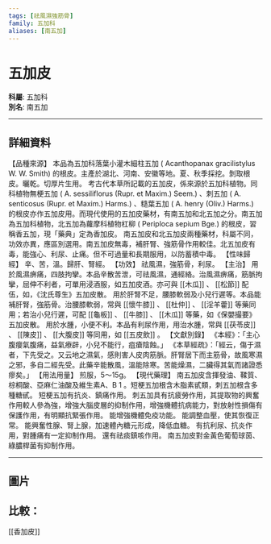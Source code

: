 ```yaml
---
tags: [祛風濕強筋骨]
family: 五加科
aliases: [南五加]
---
```


# 五加皮

**科屬**: 五加科  
**別名**: 南五加  

---

## 詳細資料
【品種來源】
本品為五加科落葉小灌木細柱五加 (
Acanthopanax gracilistylus
W. W. Smith) 的根皮。主產於湖北、河南、安徽等地。夏、秋季採挖。剝取根皮。曬乾。切厚片生用。
考古代本草所記載的五加皮，係來源於五加科植物。同科植物無梗五加 (
A. sessiliflorus
(Rupr. et Maxim.) Seem.) 、刺五加 (
A. senticosus
(Rupr. et Maxim.) Harms.) 、糙葉五加 (
A. henry
(Oliv.) Harms.) 的根皮亦作五加皮用。而現代使用的五加皮藥材，有南五加和北五加之分。南五加為五加科植物，北五加為蘿摩科植物杠柳 (
Periploca sepium
Bge.) 的根皮，習稱香五加，現「藥典」定為香加皮。
南五加皮和北五加皮兩種藥材，科屬不同，功效亦異，應區別選用。南五加皮無毒，補肝腎、強筋骨作用較佳。北五加皮有毒，能強心、利尿、止痛。但不可過量和長期服用，以防蓄積中毒。
【性味歸經】
辛、苦，溫。歸肝、腎經。
【功效】
祛風濕，強筋骨，利尿。
【主治】
用於風濕痹痛，四肢拘攣。本品辛散苦泄，可祛風濕，通經絡。治風濕痹痛，筋脈拘攣，屈伸不利者，可單用浸酒服，如五加皮酒。亦可與 [[木瓜]] 、 [[松節]] 配伍，如，《沈氏尊生》五加皮散。
用於肝腎不足，腰膝軟弱及小兒行遲等。本品能補肝腎，強筋骨。治腰膝軟弱，常與 [[懷牛膝]] 、 [[杜仲]] 、 [[淫羊藿]] 等藥同用；若治小兒行遲，可配 [[龜板]] 、 [[牛膝]] 、 [[木瓜]] 等藥，如《保嬰撮要》五加皮散。
用於水腫，小便不利。本品有利尿作用，用治水腫，常與 [[茯苓皮]] 、 [[陳皮]] 、 [[大腹皮]] 等同用，如 [[五皮飲]] 。
【文獻別錄】
《本經》：「主心腹癭氣腹痛，益氣療辟，小兒不能行，疽瘡陰蝕。」
《本草經疏》：「經云，傷于濕者，下先受之。又云地之濕氣，感則害人皮肉筋脈。肝腎居下而主筋骨，故風寒濕之邪，多自二經先受。此藥辛能散風，溫能除寒。苦能燥濕，二臟得其氣而諸證悉瘳矣。」
【用法用量】
煎服，5～15g。
【現代藥理】
南五加皮含揮發油、鞣質、棕桐酸、亞麻仁油酸及維生素A、B
1
。短梗五加根含木脂素甙類，刺五加根含多種糖甙。
短梗五加有抗炎、鎮痛作用。
刺五加具有抗疲勞作用，其提取物的興奮作用較人參為強，增強大腦皮層的抑制作用，增強機體抗病能力，對放射性損傷有保護作用，有明顯抗緊張作用。
能增強機體免疫功能。
能調整血壓，使其恢復正常。
能興奮性腺、腎上腺，加速體內糖元形成，降低血糖。
有抗利尿、抗炎作用，對腫痛有一定抑制作用。
還有祛痰鎮咳作用。
南五加皮對金黃色葡萄球茵、綠膿桿菌有抑制作用。

---

## 圖片
## 比較：
[[香加皮]]

